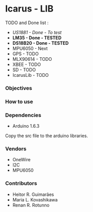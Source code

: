 # Icarus - LIB

TODO and Done list :

* <i>US1881 - Done - To test</i> 
* <b>LM35 - Done - TESTED</b>
* <b>DS18B20 - Done - TESTED</b>
* MPU6050 - Next
* GPS - TODO
* MLX90614 - TODO
* XBEE - TODO
* SD - TODO
* IcarusLib - TODO
 

### Objectives

### How to use

### Dependencies
* Arduino 1.6.3

Copy the src file to the arduino libraries.

### Vendors
* OneWire
* I2C
* MPU6050

### Contributors
* Heitor R. Guimarães
* Maria L. Kovashikawa
* Renan R. Rotunno
